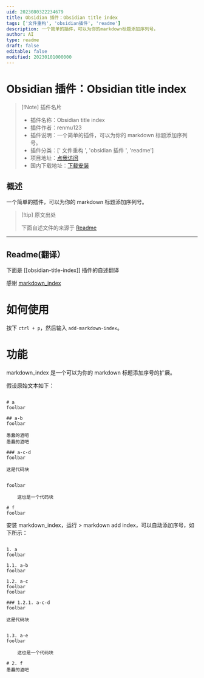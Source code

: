 ```yaml
---
uid: 2023080322234679
title: Obsidian 插件：Obsidian title index
tags: ['文件重构', 'obsidian插件', 'readme']
description: 一个简单的插件，可以为你的markdown标题添加序列号。
author: AI
type: readme
draft: false
editable: false
modified: 20230101000000
---
```


# Obsidian 插件：Obsidian title index

> [!Note] 插件名片
> - 插件名称：Obsidian title index
> - 插件作者：renmu123
> - 插件说明：一个简单的插件，可以为你的 markdown 标题添加序列号。
> - 插件分类：[' 文件重构 ', 'obsidian 插件 ', 'readme']
> - 项目地址：[点我访问](https://github.com/renmu123/obsidian-markdown-index)
> - 国内下载地址：[下载安装](https://pkmer.cn/products/plugin/pluginMarket/?obsidian-title-index)

## 概述

一个简单的插件，可以为你的 markdown 标题添加序列号。

> [!tip] 原文出处
>
>下面自述文件的来源于 [Readme](https://ghproxy.net/https://raw.githubusercontent.com/renmu123/obsidian-markdown-index/master/README.md)

---

## Readme(翻译）

下面是 [[obsidian-title-index]] 插件的自述翻译

感谢 [markdown_index](https://github.com/legendmohe/markdown_index)

# 如何使用

按下 `ctrl + p`，然后输入 `add-markdown-index`。

# 功能

markdown_index 是一个可以为你的 markdown 标题添加序号的扩展。

假设原始文本如下：

```

# a
foolbar

## a-b
foolbar

愚蠢的酒吧
愚蠢的酒吧

### a-c-d
foolbar

```

    这是代码块

```

foolbar

    这也是一个代码块

# f
foolbar
```

安装 markdown_index，运行 > markdown add index，可以自动添加序号，如下所示：

```

1. a
foolbar

1.1. a-b
foolbar

1.2. a-c
foolbar
foolbar

### 1.2.1. a-c-d
foolbar

```

    这是代码块

```

1.3. a-e
foolbar

    这也是一个代码块

# 2. f
愚蠢的酒吧
```